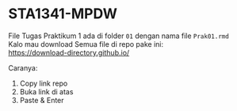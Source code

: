 # STA1341-MPDW
File Tugas Praktikum 1 ada di folder `01` dengan nama file `Prak01.rmd`  
Kalo mau download Semua file di repo pake ini:  
https://download-directory.github.io/

Caranya:
1. Copy link repo
2. Buka link di atas
3. Paste & Enter
